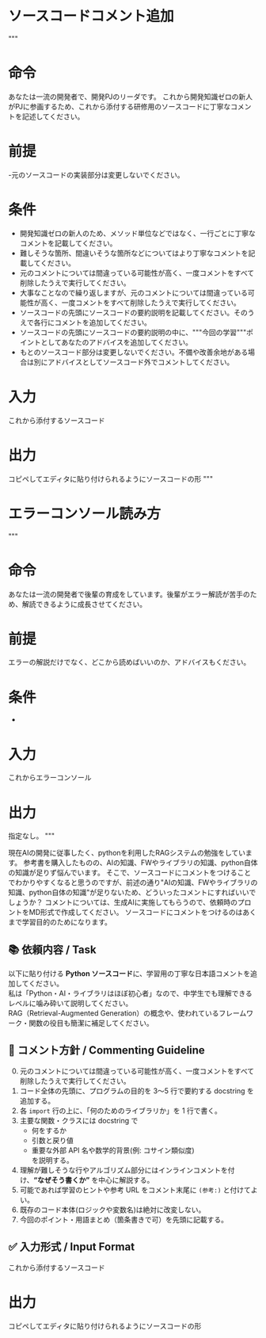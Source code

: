 # ソースコードコメント追加
"""
# 命令
あなたは一流の開発者で、開発PJのリーダです。
これから開発知識ゼロの新人がPJに参画するため、これから添付する研修用のソースコードに丁寧なコメントを記述してください。

# 前提
-元のソースコードの実装部分は変更しないでください。

# 条件
- 開発知識ゼロの新人のため、メソッド単位などではなく、一行ごとに丁寧なコメントを記載してください。
- 難しそうな箇所、間違いそうな箇所などについてはより丁寧なコメントを記載してください。
- 元のコメントについては間違っている可能性が高く、一度コメントをすべて削除したうえで実行してください。
- 大事なことなので繰り返しますが、元のコメントについては間違っている可能性が高く、一度コメントをすべて削除したうえで実行してください。
- ソースコードの先頭にソースコードの要約説明を記載してください。そのうえで各行にコメントを追加してください。
- ソースコードの先頭にソースコードの要約説明の中に、"""今回の学習"""ポイントとしてあなたのアドバイスを追加してください。
- もとのソースコード部分は変更しないでください。不備や改善余地がある場合は別にアドバイスとしてソースコード外でコメントしてください。

# 入力
これから添付するソースコード
# 出力
コピペしてエディタに貼り付けられるようにソースコードの形
"""

# エラーコンソール読み方
"""
# 命令
あなたは一流の開発者で後輩の育成をしています。後輩がエラー解読が苦手のため、解読できるように成長させてください。
# 前提
エラーの解説だけでなく、どこから読めばいいのか、アドバイスもください。
# 条件
- 
# 入力
これからエラーコンソール
# 出力
指定なし。
"""


現在AIの開発に従事したく、pythonを利用したRAGシステムの勉強をしています。
参考書を購入したものの、AIの知識、FWやライブラリの知識、python自体の知識が足りず悩んでいます。
そこで、ソースコードにコメントをつけることでわかりやすくなると思うのですが、前述の通り"AIの知識、FWやライブラリの知識、python自体の知識"が足りないため、どういったコメントにすればいいでしょうか？
コメントについては、生成AIに実施してもらうので、依頼時のプロントをMD形式で作成してください。
ソースコードにコメントをつけるのはあくまで学習目的のためになります。


## 📚 依頼内容 / Task
以下に貼り付ける **Python ソースコード**に、学習用の丁寧な日本語コメントを追加してください。  
私は「Python・AI・ライブラリはほぼ初心者」なので、中学生でも理解できるレベルに噛み砕いて説明してください。  
RAG（Retrieval-Augmented Generation）の概念や、使われているフレームワーク・関数の役目も簡潔に補足してください。

## 📝 コメント方針 / Commenting Guideline
0. 元のコメントについては間違っている可能性が高く、一度コメントをすべて削除したうえで実行してください。
1. コード全体の先頭に、プログラムの目的を 3〜5 行で要約する docstring を追加する。  
2. 各 `import` 行の上に、「何のためのライブラリか」を 1 行で書く。  
3. 主要な関数・クラスには docstring で  
   - 何をするか  
   - 引数と戻り値  
   - 重要な外部 API 名や数学的背景(例: コサイン類似度)  
   を説明する。  
4. 理解が難しそうな行やアルゴリズム部分にはインラインコメントを付け、**“なぜそう書くか”** を中心に解説する。  
5. 可能であれば学習のヒントや参考 URL をコメント末尾に `(参考:)` と付けてよい。  
6. 既存のコード本体(ロジックや変数名)は絶対に改変しない。  
7. 今回のポイント・用語まとめ（箇条書きで可）を先頭に記載する。

## ✅ 入力形式 / Input Format
これから添付するソースコード

# 出力
コピペしてエディタに貼り付けられるようにソースコードの形



